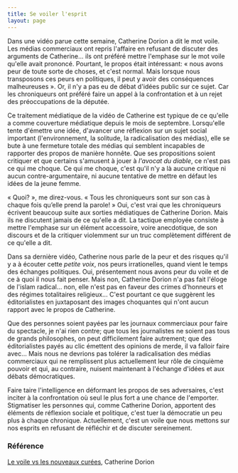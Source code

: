 ```yaml
---
title: Se voiler l'esprit
layout: page
---
```


Dans une vidéo parue cette semaine, Catherine Dorion a dit le mot voile. Les médias commerciaux ont repris l'affaire en refusant de discuter des arguments de Catherine... ils ont préféré mettre l'emphase sur le mot voile qu'elle avait prononcé. Pourtant, le propos était intéressant: « nous avons peur de toute sorte de choses, et c'est normal. Mais lorsque nous transposons ces peurs en politiques, il peut y avoir des conséquences malheureuses ». Or, il n'y a pas eu de débat d'idées public sur ce sujet. Car les chroniqueurs ont préféré faire un appel à la confrontation et à un rejet des préoccupations de la députée.

Ce traitement médiatique de la vidéo de Catherine est typique de ce qu'elle a comme couverture médiatique depuis le mois de septembre. Lorsqu'elle tente d'émettre une idée, d'avancer une réflexion sur un sujet social important (l'environnement, la solitude, la radicalisation des médias), elle se bute à une fermeture totale des médias qui semblent incapables de rapporter des propos de manière honnête. Que ses propositions soient critiquer et que certains s'amusent à jouer à *l'avocat du diable*, ce n'est pas ce qui me choque. Ce qui me choque, c'est qu'il n'y a là aucune critique ni aucun contre-argumentaire, ni aucune tentative de mettre en défaut les idées de la jeune femme.

« Quoi? », me direz-vous. « Tous les chroniqueurs sont sur son cas à chaque fois qu’elle prend la parole! » Oui, c'est vrai que les chroniqueurs écrivent beaucoup suite aux sorties médiatiques de Catherine Dorion. Mais ils ne discutent jamais de ce qu'elle a dit. La tactique employée consiste à mettre l'emphase sur un élément accessoire, voire anecdotique, de son discours et de la critiquer violemment sur un truc complètement différent de ce qu'elle a dit. 

Dans sa dernière vidéo, Catherine nous parle de la peur et des risques qu'il y a à écouter cette *petite voix*, nos peurs irrationelles, quand vient le temps des échanges politiques. Oui, présentement nous avons peur du voile et de ce à quoi il nous fait penser. Mais non, Catherine Dorion n'a pas fait l'éloge de l'islam radical... non, elle n'est pas en faveur des crimes d'honneurs et des régimes totalitaires religieux... C'est pourtant ce que suggèrent les éditorialistes en juxtaposant des images choquantes qui n'ont aucun rapport avec le propos de Catherine.

Que des personnes soient payées par les journaux commerciaux pour faire du spectacle, je n'ai rien contre; que tous les journalistes ne soient pas tous de grands philosophes, on peut difficilement faire autrement; que des éditorialistes payés au clic émettent des opinions de merde, il va falloir faire avec... Mais nous ne devrions pas tolérer la radicalisation des médias commerciaux qui ne remplissent plus actuellement leur rôle de cinquième pouvoir et qui, au contraire, nuisent maintenant à l'échange d'idées et aux débats démocratiques. 

Faire taire l'intelligence en déformant les propos de ses adversaires, c'est inciter à la confrontation où seul le plus fort a une chance de l'emporter. Stigmatiser les personnes qui, comme Catherine Dorion, apportent des éléments de réflexion sociale et politique, c'est tuer la démocratie un peu plus à chaque chronique. Actuellement, c'est un voile que nous mettons sur nos esprits en refusant de réfléchir et de discuter sereinement.

### Référence

<a href="https://www.facebook.com/catherinedorionqs/videos/611173869300782/">Le voile vs les nouveaux curées</a>, Catherine Dorion